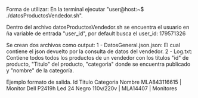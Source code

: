 Forma de utilizar:
En la terminal ejecutar "user@host:~$ ./datosProductosVendedor.sh". 

Dentro del archivo datosProductosVendedor.sh se encuentra el usuario en ña variable de entrada "user_id", por default busca el user_id: 179571326

Se crean dos archivos como output:
1 - DatosGeneral.json.json: El cual contiene el json devuelto por la consulta de datos del vendedor.
2 - Log.txt: Contiene todos todos los productos de un vendedor con los titulos "id" de producto, "Titulo" del producto, "categoria" donde se encuentra publicado y "nombre" de la categoría.

Ejemplo formato de salida.
  Id                              Titulo                   Categoria    Nombre
MLA843116615 | Monitor Dell P2419h Led 24 Negro 110v/220v | MLA14407 | Monitores
